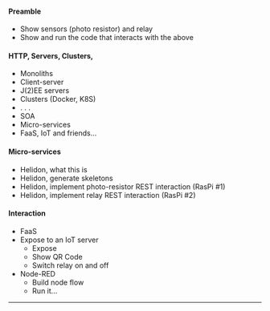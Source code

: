#### Preamble
- Show sensors (photo resistor) and relay
- Show and run the code that interacts with the above

#### HTTP, Servers, Clusters, 
- Monoliths
- Client-server
- J(2)EE servers
- Clusters (Docker, K8S)
- . . . 
- SOA
- Micro-services
- FaaS, IoT and friends...

#### Micro-services
- Helidon, what this is
- Helidon, generate skeletons
- Helidon, implement photo-resistor REST interaction (RasPi #1)
- Helidon, implement relay REST interaction (RasPi #2)

#### Interaction
- FaaS
- Expose to an IoT server
    - Expose
    - Show QR Code
    - Switch relay on and off
- Node-RED
    - Build node flow
    - Run it...
    
---    
